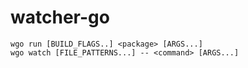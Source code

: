 # watcher-go

```
wgo run [BUILD_FLAGS..] <package> [ARGS...]
wgo watch [FILE_PATTERNS...] -- <command> [ARGS...]
```
